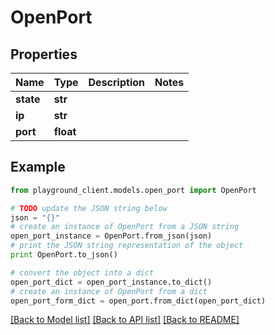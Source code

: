 # OpenPort


## Properties
Name | Type | Description | Notes
------------ | ------------- | ------------- | -------------
**state** | **str** |  | 
**ip** | **str** |  | 
**port** | **float** |  | 

## Example

```python
from playground_client.models.open_port import OpenPort

# TODO update the JSON string below
json = "{}"
# create an instance of OpenPort from a JSON string
open_port_instance = OpenPort.from_json(json)
# print the JSON string representation of the object
print OpenPort.to_json()

# convert the object into a dict
open_port_dict = open_port_instance.to_dict()
# create an instance of OpenPort from a dict
open_port_form_dict = open_port.from_dict(open_port_dict)
```
[[Back to Model list]](../README.md#documentation-for-models) [[Back to API list]](../README.md#documentation-for-api-endpoints) [[Back to README]](../README.md)


